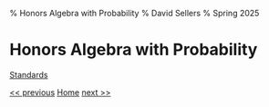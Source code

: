 % Honors Algebra with Probability
% David Sellers
% Spring 2025

# Honors Algebra with Probability

[Standards](./resources/standards.html)

[<< previous]() [Home](algebra.html) [next >>](unit1/intro.html)
